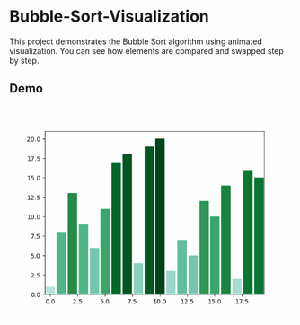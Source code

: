 # Bubble-Sort-Visualization
This project demonstrates the Bubble Sort algorithm using animated visualization.
You can see how elements are compared and swapped step by step.
## Demo
![Demo](bubble_sort_gradient.gif)

